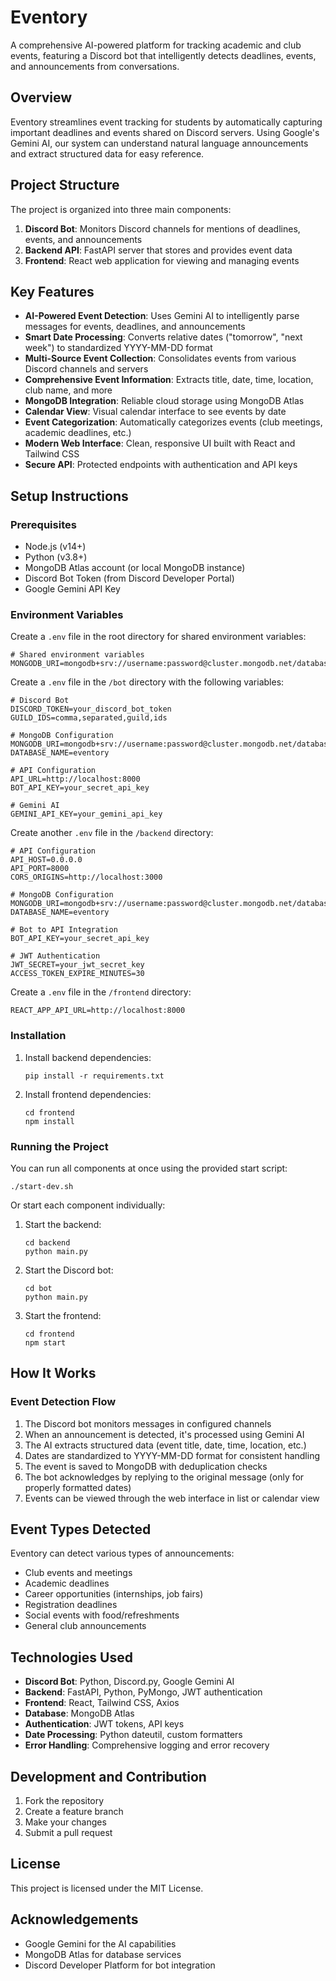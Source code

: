 # Eventory

A comprehensive AI-powered platform for tracking academic and club events, featuring a Discord bot that intelligently detects deadlines, events, and announcements from conversations.

## Overview

Eventory streamlines event tracking for students by automatically capturing important deadlines and events shared on Discord servers. Using Google's Gemini AI, our system can understand natural language announcements and extract structured data for easy reference.

## Project Structure

The project is organized into three main components:

1. **Discord Bot**: Monitors Discord channels for mentions of deadlines, events, and announcements
2. **Backend API**: FastAPI server that stores and provides event data
3. **Frontend**: React web application for viewing and managing events

## Key Features

- **AI-Powered Event Detection**: Uses Gemini AI to intelligently parse messages for events, deadlines, and announcements
- **Smart Date Processing**: Converts relative dates ("tomorrow", "next week") to standardized YYYY-MM-DD format
- **Multi-Source Event Collection**: Consolidates events from various Discord channels and servers
- **Comprehensive Event Information**: Extracts title, date, time, location, club name, and more
- **MongoDB Integration**: Reliable cloud storage using MongoDB Atlas
- **Calendar View**: Visual calendar interface to see events by date
- **Event Categorization**: Automatically categorizes events (club meetings, academic deadlines, etc.)
- **Modern Web Interface**: Clean, responsive UI built with React and Tailwind CSS
- **Secure API**: Protected endpoints with authentication and API keys

## Setup Instructions

### Prerequisites

- Node.js (v14+)
- Python (v3.8+)
- MongoDB Atlas account (or local MongoDB instance)
- Discord Bot Token (from Discord Developer Portal)
- Google Gemini API Key

### Environment Variables

Create a `.env` file in the root directory for shared environment variables:

```
# Shared environment variables
MONGODB_URI=mongodb+srv://username:password@cluster.mongodb.net/database
```

Create a `.env` file in the `/bot` directory with the following variables:

```
# Discord Bot
DISCORD_TOKEN=your_discord_bot_token
GUILD_IDS=comma,separated,guild,ids

# MongoDB Configuration
MONGODB_URI=mongodb+srv://username:password@cluster.mongodb.net/database
DATABASE_NAME=eventory

# API Configuration
API_URL=http://localhost:8000
BOT_API_KEY=your_secret_api_key

# Gemini AI
GEMINI_API_KEY=your_gemini_api_key
```

Create another `.env` file in the `/backend` directory:

```
# API Configuration
API_HOST=0.0.0.0
API_PORT=8000
CORS_ORIGINS=http://localhost:3000

# MongoDB Configuration
MONGODB_URI=mongodb+srv://username:password@cluster.mongodb.net/database
DATABASE_NAME=eventory

# Bot to API Integration
BOT_API_KEY=your_secret_api_key

# JWT Authentication
JWT_SECRET=your_jwt_secret_key
ACCESS_TOKEN_EXPIRE_MINUTES=30
```

Create a `.env` file in the `/frontend` directory:

```
REACT_APP_API_URL=http://localhost:8000
```

### Installation

1. Install backend dependencies:
   ```
   pip install -r requirements.txt
   ```

2. Install frontend dependencies:
   ```
   cd frontend
   npm install
   ```

### Running the Project

You can run all components at once using the provided start script:

```
./start-dev.sh
```

Or start each component individually:

1. Start the backend:
   ```
   cd backend
   python main.py
   ```

2. Start the Discord bot:
   ```
   cd bot
   python main.py
   ```

3. Start the frontend:
   ```
   cd frontend
   npm start
   ```

## How It Works

### Event Detection Flow

1. The Discord bot monitors messages in configured channels
2. When an announcement is detected, it's processed using Gemini AI
3. The AI extracts structured data (event title, date, time, location, etc.)
4. Dates are standardized to YYYY-MM-DD format for consistent handling
5. The event is saved to MongoDB with deduplication checks
6. The bot acknowledges by replying to the original message (only for properly formatted dates)
7. Events can be viewed through the web interface in list or calendar view

## Event Types Detected

Eventory can detect various types of announcements:
- Club events and meetings
- Academic deadlines
- Career opportunities (internships, job fairs)
- Registration deadlines
- Social events with food/refreshments
- General club announcements

## Technologies Used

- **Discord Bot**: Python, Discord.py, Google Gemini AI
- **Backend**: FastAPI, Python, PyMongo, JWT authentication
- **Frontend**: React, Tailwind CSS, Axios
- **Database**: MongoDB Atlas
- **Authentication**: JWT tokens, API keys
- **Date Processing**: Python dateutil, custom formatters
- **Error Handling**: Comprehensive logging and error recovery

## Development and Contribution

1. Fork the repository
2. Create a feature branch
3. Make your changes
4. Submit a pull request

## License

This project is licensed under the MIT License.

## Acknowledgements

- Google Gemini for the AI capabilities
- MongoDB Atlas for database services
- Discord Developer Platform for bot integration 